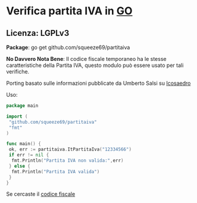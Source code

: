 # Verifica partita IVA in [GO](http://go.dev)

## Licenza: LGPLv3

**Package**: go get github.com/squeeze69/partitaiva

**No Davvero Nota Bene**: Il codice fiscale temporaneo ha le stesse caratteristiche della Partita IVA, questo modulo può essere usato per tali verifiche.

Porting basato sulle informazioni pubblicate da Umberto Salsi su [Icosaedro](http://www.icosaedro.it/cf-pi/index.html)

Uso:

```go
package main

import (
 "github.com/squeeze69/partitaiva"
 "fmt"
)

func main() {
 ok, err := partitaiva.ItPartitaIva("12334566")
 if err != nil {
  fmt.Println("Partita IVA non valida:",err)
 } else {
  fmt.Println("Partita IVA valida")
 }
}
```

Se cercaste il [codice fiscale](https://github.com/squeeze69/codicefiscale)
